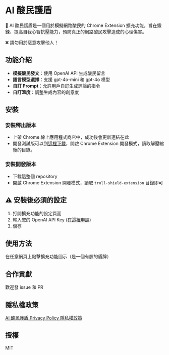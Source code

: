# AI 酸民護盾

🔰 AI 酸民護盾是一個用於模擬網路酸民的 Chrome Extension 擴充功能，旨在鍛鍊、提高自我心智抗壓能力，預防真正的網路酸民攻擊造成的心理傷害。

❌ 請勿用於惡意攻擊他人！

## 功能介紹

- **模擬酸民發文**：使用 OpenAI API 生成酸民留言
- **語言模型選擇**：支援 gpt-4o-mini 和 gpt-4o 模型
- **自訂 Prompt**：允許用戶自訂生成評論的指令
- **自訂溫度**：調整生成內容的創意度

## 安裝

### 安裝釋出版本

- 上架 Chrome 線上應用程式商店中，成功後會更新連結在此
- 開發測試版可以到[這裡下載](https://github.com/maylogger/troll-shield/releases)，開啟 Chrome Extension 開發模式，讀取解壓縮後的目錄。

### 安裝開發版本

- 下載這整個 repository
- 開啟 Chrome Extension 開發模式，讀取 `troll-shield-extension` 目錄即可

## ⚠️ 安裝後必須的設定

1. 打開擴充功能的設定頁面
2. 輸入您的 OpenAI API Key ([在這裡申請](https://platform.openai.com/api-keys))
3. 儲存

## 使用方法

在任意網頁上點擊擴充功能圖示（是一個有臉的盾牌）

## 合作貢獻

歡迎發 issue 和 PR

## 隱私權政策

[AI 酸民護盾 Privacy Policy 隱私權政策](https://maylogger.github.io/troll-shield/privacy.html)

## 授權

MIT
